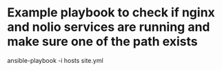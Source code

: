 # Example playbook to check if nginx and nolio services are running and make sure one of the path exists 
ansible-playbook -i hosts site.yml